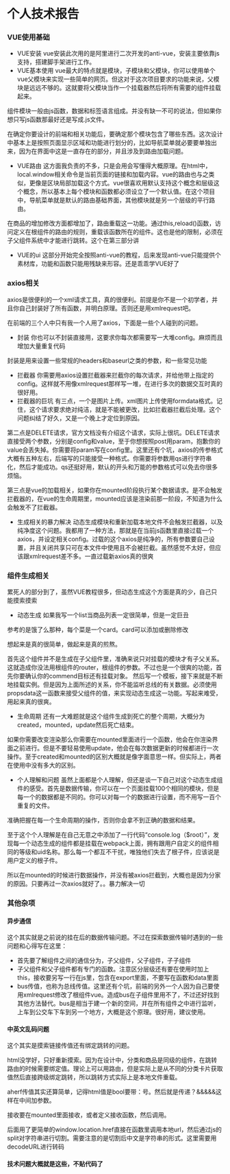<h1>
个人技术报告
</h1>

<h3>
VUE使用基础
</h3>

- VUE安装
vue安装此次用的是阿里进行二次开发的anti-vue，安装主要依靠js支持，搭建脚手架进行工作。
- VUE基本使用
vue最大的特点就是模块，子模块和父模块，你可以使用单个vue父模块来实现一些简单的网页。但这对于这次项目要求的功能来说，父模块是远远不够的。这就要将父模块当作一个挂载器然后将所有需要的组件挂载起来。

组件模块一般由js函数，数据和标签语言组成。并没有缺一不可的说法，但如果你想只写js函数那最好还是写成.js文件。

在确定你要设计的前端和相关功能后，要确定那个模块包含了哪些东西。这次设计中基本上是按照页面显示区域和功能进行划分的，比如导航菜单就必要要单独出来，因为在界面中这是一直存在的部分，并且涉及到路由加载问题。
- VUE路由
这方面我负责的不多，只是会用会写懂得大概原理。在html中，local.window相关命令是当前页面的链接和加载内容。vue的路由也与之类似，更像是区块局部加载这个方式。vue很喜欢用默认支持这个概念和层级这个概念，所以基本上每个模块和函数都必须设立了一个默认值。在这个项目中，导航菜单就是默认的路由基础界面，其他模块就是另一个层级的平行路由。

在商品的增加修改方面都增加了，路由重载这一功能。通过this,reload()函数，访问定义在根组件的路由的规则，重载该函数所在的组件。这也是他的限制，必须在子父组件系统中才能进行跳转。这个在第三部分讲
- VUE的ui
这部分开始完全按照anti-vue的教程，后来发现anti-vue只能提供个素材库，功能和函数只能用残缺来形容。还是乖乖学VUE好了

<h3>
axios相关
</h3>

axios是很便利的一个xml请求工具，真的很便利。前提是你不是一个初学者，并且你自己封装好了所有函数，并明白原理。否则还是用xmlrequest吧。

在前端的三个人中只有我一个人用了axios，下面是一些个人碰到的问题。
- 封装
你也可以不封装直接用，这要求你每次都需要写一大堆config。麻烦而且增加大量重复代码

封装是用来设置一些常规的headers和baseurl之类的参数，和一些常见功能
- 拦截器
你需要用axios设置拦截器来拦截你的每次请求，并给他带上指定的config。这样就不用像xmlrequest那样写一堆，在进行多次的数据交互时真的很好用。
- 拦截器的巨坑
有三点，一个是图片上传。xml图片上传使用formdata格式。记住，这个请求要求绝对纯洁，就是不能被更改，比如拦截器拦截后处理。这个问题纠结了好久，又是一个晚上才定位到原因。

第二点是DELETE请求，官方文档没有介绍这个请求，实际上很坑。DELETE请求直接受两个参数，分别是config和value，至于你想按照post用param，抱歉你的value会丢失掉。你需要将param写在config里。这里还有个坑，axios的传参格式大概有五种左右，后端写的只能接受一种格式。你需要将参数用qs进行字符串化，然后才能成功。qs还挺好用，默认的开头和万能的参数格式可以免去你很多烦恼。

第三点是vue的加载相关，如果你在mounted阶段执行某个数据请求。是不会触发拦截器的，在vue的生命周期里，mounted应该是渲染前那一阶段，不知道为什么会触发不了拦截器。
- 生成相关的暴力解决
动态生成模块和重新加载本地文件不会触发拦截器，以及纯净度这个问题。我都用了一种方法，那就是在当前js函数里直接过载一个axios，并设定相关config。过载的这个axios是纯净的，所有参数要自己设置，并且关闭共享只可在本文件中使用且不会被拦截。虽然感觉不太好，但应该跟xmlrequest差不多。一直过载新axios真的很爽

<h3>
组件生成相关
</h3>

累死人的部分到了，虽然VUE教程很多，但动态生成这个方面是真的少，自己只能摸索摸索
- 动态生成
如果我写一个list当商品列表一定很简单，但是一定巨丑

参考的是饿了么那种，每个菜是一个card。card可以添加或删除修改

想起来是真的很简单，做起来是真的煎熬。

首先这个组件并不是生成在子父组件里，准确来说只对挂载的模块才有子父关系。这就造成你没法用根组件的router，根组件的参数。不过也是一个很爽的功能，首先你要确认你的commend目标还有挂载对象。
然后写一个模板，接下来就是不断地挂载实例。但是因为上面所述的关系，你不能监听总线的有关数据。必须使用propsdata这一函数来接受父组件的值，来实现动态生成这一功能。写起来难受，用起来真的很爽。
- 生命周期
还有一大难题就是这个组件生成到死亡的整个周期，大概分为created，mounted，update然后死亡结束。

如果你需要改变渲染那么你需要在mounted里面进行一个函数，他会在你渲染界面之前进行。但是不要轻易使用update，他会在每次数据更新的时候都进行一次操作。至于created和mounted的区别大概就是像字面意思一样。但实际上，两者在使用中没有多大的区别。
- 个人理解和问题
虽然上面都是个人理解，但还是谈一下自己对这个动态生成组件的感受。首先是数据传输，你可以在一个页面挂载100个相同的模块，但是每一个的数据都是不同的。你可以对每一个的数据进行设置，而不用写一百个重复的文件。

准确把握在每一个生命周期的操作，否则你会拿不到正确的数据和结果。

至于这个个人理解是在自己无意之中添加了一行代码“console.log（$root）”，发现每一个动态生成的组件都是挂载在webpack上面，拥有跟用户自定义的组件相同的等级和uid名称。那么每一个都互不干扰，唯独他们失去了根子件，应该说是用户定义的根子件。

所以在mounted的时候进行数据操作，并没有被axios拦截到，大概也是因为分家的原因。只要再过一次axios就好了。。暴力解决一切

<h3>
其他杂项
</h3>

<h4>
异步通信
</h4>
这个其实就是之前说的挂在后的数据传输问题。不过在探索数据传输时遇到的一些问题和心得写在这里：

- 首先要了解组件之间的通信分为，子父组件，父子组件，子子组件
- 子父组件和父子组件都有专门的函数。注意区分层级还有要在使用时加上this，接收要另写一行在js里，包含在export里面，不要写在函数和data里面
- bus传值，也称为总线传值。这里还有个坑，前端的另外一个人因为自己要使用xmlrequest修改了根组件vue。造成bus在子组件里用不了，不过还好找到其他方法替代。bus是相当于建一个新的空间，并在所有组件之中进行监听，上车到公交车下车到另一个地方，大概是这个原理。很好用，建议使用。
<h4>
中英文乱码问题
</h4>
这个其实是摸索链接传值还有绑定跳转的问题。

html没学好，只好重新摸索。因为在设计中，分类和商品是同级的组件，在跳转路由的时候需要绑定值。理论上可以用路由，但是实际上是从不同的分类卡片获取值然后直接跨级绑定跳转，所以跳转方式实际上是本地文件重载。

aherf传值其实还算简单，记得html值是bool要带：号。然后就是传递？&&&&&这样在中间加参数。

接收要在mounted里面接收，或者定义接收函数，然后调用。

后面用了更简单的window.location.href直接在函数里调用本地url，然后通过js的split对字符串进行切割。需要注意的是切割后中文是字符串的形式。这里需要用decodeURL进行转码
<h4> 技术问题大概就是这些，不贴代码了</h4>
